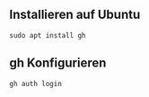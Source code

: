 ## Installieren auf Ubuntu
```
sudo apt install gh
```
## gh Konfigurieren
```
gh auth login
```











